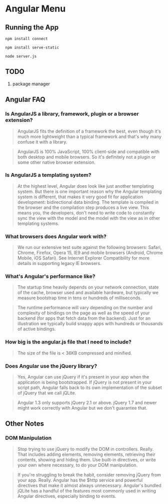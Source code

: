# Angular Menu

## Running the App

    npm install connect

    npm install serve-static

    node server.js
    
## TODO

1. package manager

## Angular FAQ

### Is AngularJS a library, framework, plugin or a browser extension?

>AngularJS fits the definition of a framework the best, even though it's much 
more lightweight than a typical framework and that's why many confuse it with a 
library.

>AngularJS is 100% JavaScript, 100% client-side and compatible with both desktop 
and mobile browsers. So it's definitely not a plugin or some other native browser 
extension.

### Is AngularJS a templating system?

>At the highest level, Angular does look like just another templating system. 
But there is one important reason why the Angular templating system is different, 
that makes it very good fit for application development: bidirectional data binding. 
The template is compiled in the browser and the compilation step produces a live view. 
This means you, the developers, don't need to write code to constantly sync the 
view with the model and the model with the view as in other templating systems.

### What browsers does Angular work with?

>We run our extensive test suite against the following browsers: Safari, Chrome, 
Firefox, Opera 15, IE9 and mobile browsers (Android, Chrome Mobile, iOS Safari). 
See Internet Explorer Compatibility for more details in supporting legacy IE browsers.

### What's Angular's performance like?

>The startup time heavily depends on your network connection, state of the cache, 
browser used and available hardware, but typically we measure bootstrap time in 
tens or hundreds of milliseconds.

>The runtime performance will vary depending on the number and complexity of 
bindings on the page as well as the speed of your backend (for apps that fetch 
data from the backend). Just for an illustration we typically build snappy apps 
with hundreds or thousands of active bindings.

### How big is the angular.js file that I need to include?

>The size of the file is < 36KB compressed and minified.

### Does Angular use the jQuery library?

>Yes, Angular can use jQuery if it's present in your app when the application is 
being bootstrapped. If jQuery is not present in your script path, Angular falls 
back to its own implementation of the subset of jQuery that we call jQLite.

>Angular 1.3 only supports jQuery 2.1 or above. jQuery 1.7 and newer might work 
correctly with Angular but we don't guarantee that.

## Other Notes

### DOM Manipulation

>Stop trying to use jQuery to modify the DOM in controllers. Really. That includes 
adding elements, removing elements, retrieving their contents, showing and hiding 
them. Use built-in directives, or write your own where necessary, to do your DOM 
manipulation.

>If you're struggling to break the habit, consider removing jQuery from your app. 
Really. Angular has the $http service and powerful directives that make it almost 
always unnecessary. Angular's bundled jQLite has a handful of the features most 
commonly used in writing Angular directives, especially binding to events.
